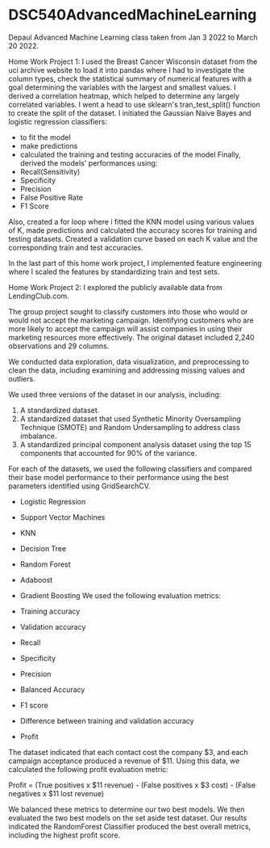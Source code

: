 # DSC540AdvancedMachineLearning
Depaul Advanced Machine Learning class taken from Jan 3 2022 to March 20 2022.

Home Work Project 1: 
I used the Breast Cancer Wisconsin dataset from the uci archive website to load it into pandas where I had to investigate the column types, check the statistical summary of numerical features with a goal determining the variables with the largest and smallest values. I derived a correlation heatmap, which helped to determine any largely correlated variables. I went a head to use sklearn's tran_test_split() function to create the split of the dataset.
I initiated the Gaussian Naive Bayes and logistic regression classifiers:
- to fit the model
- make predictions
- calculated the training and testing accuracies of the model
Finally, derived the models' performances using:
- Recall(Sensitivity)
- Specificity
- Precision
- False Positive Rate
- F1 Score

Also, created a for loop where i fitted the KNN model using various values of K, made predictions and calculated the accuracy scores for training and testing datasets. Created a validation curve based on each K value and the corresponding train and test accuracies.

In the last part of this home work project, I implemented feature engineering where I scaled the features by standardizing train and test sets.

Home Work Project 2:
I explored the publicly available data from LendingClub.com.

The group project sought to classify customers into those who would or would not accept the marketing campaign. Identifying customers who are more likely to accept the campaign will assist companies in using their marketing resources more effectively. The original dataset included 2,240 observations and 29 columns.

We conducted data exploration, data visualization, and preprocessing to clean the data, including examining and addressing missing values and outliers.

We used three versions of the dataset in our analysis, including:

1. A standardized dataset.
2. A standardized dataset that used Synthetic Minority Oversampling Technique (SMOTE) and Random Undersampling to address class imbalance.
3. A standardized principal component analysis dataset using the top 15 components that accounted for 90% of the variance.


For each of the datasets, we used the following classifiers and compared their base model performance to their performance using the best parameters identified using GridSearchCV.

- Logistic Regression
- Support Vector Machines
- KNN
- Decision Tree
- Random Forest
- Adaboost
- Gradient Boosting
We used the following evaluation metrics:

- Training accuracy
- Validation accuracy
- Recall
- Specificity
- Precision
- Balanced Accuracy
- F1 score
- Difference between training and validation accuracy
- Profit

The dataset indicated that each contact cost the company $3, and each campaign acceptance produced a revenue of $11. Using this data, we calculated the following profit evaluation metric:

Profit = (True positives x $11 revenue) - (False positives x $3 cost) - (False negatives x $11 lost revenue)

We balanced these metrics to determine our two best models. We then evaluated the two best models on the set aside test dataset. Our results indicated the RandomForest Classifier produced the best overall metrics, including the highest profit score.
